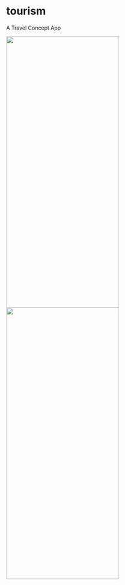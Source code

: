 # tourism

A Travel Concept App


<img src="dash.gif" width="300" height="720" /> <img src="city.gif" width="300" height="720" />
